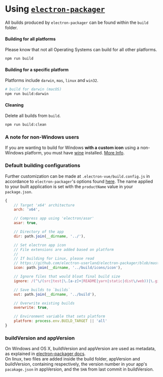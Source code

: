 # Using [`electron-packager`](https://github.com/electron-userland/electron-packager)

All builds produced by `electron-packager` can be found within the `build` folder.

#### Building for all platforms

Please know that not all Operating Systems can build for all other platforms.

```bash
npm run build
```

#### Building for a specific platform

Platforms include `darwin`, `mas`, `linux` and `win32`.

```bash
# build for darwin (macOS)
npm run build:darwin
```

#### Cleaning

Delete all builds from `build`.

```bash
npm run build:clean
```

### A note for non-Windows users

If you are wanting to build for Windows **with a custom icon** using a non-Windows platform, you must have [wine](https://www.winehq.org/) installed. [More Info](https://github.com/electron-userland/electron-packager#building-windows-apps-from-non-windows-platforms).

### Default building configurations

Further customization can be made at `.electron-vue/build.config.js` in accordance to `electron-packager`'s options found [here](https://github.com/electron-userland/electron-packager/blob/master/docs/api.md#options). The name applied to your built application is set with the `productName` value in your `package.json`.

```js
{
    // Target 'x64' architecture
    arch: 'x64',

    // Compress app using 'electron/asar'
    asar: true,

    // Directory of the app
    dir: path.join(__dirname, '../'),

    // Set electron app icon
    // File extensions are added based on platform
    //
    // If building for Linux, please read
    // https://github.com/electron-userland/electron-packager/blob/master/docs/api.md#icon
    icon: path.join(__dirname, '../build/icons/icon'),

    // Ignore files that would bloat final build size
    ignore: /(^\/(src|test|\.[a-z]+|README|yarn|static|dist\/web))|\.gitkeep/,

    // Save builds to `builds`
    out: path.join(__dirname, '../build'),

    // Overwrite existing builds
    overwrite: true,

    // Environment variable that sets platform
    platform: process.env.BUILD_TARGET || 'all'
}
```

### buildVersion and appVersion

On Windows and OS X, buildVersion and appVersion are used as metadata, as explained in [electron-packager docs](https://github.com/electron-userland/electron-packager/blob/master/docs/api.md#appversion).  
On linux, two files are added inside the build folder, appVersion and buildVersion, containing respectively, the version number in your app's `pacakage.json` in appVersion, and the `SHA` from last commit in buildVersion.

